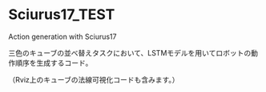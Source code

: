 # Sciurus17_TEST
Action generation with Sciurus17

三色のキューブの並べ替えタスクにおいて、LSTMモデルを用いてロボットの動作順序を生成するコード。

（Rviz上のキューブの法線可視化コードも含みます。）
